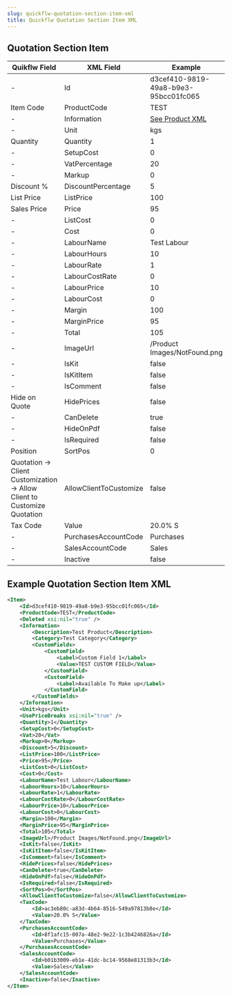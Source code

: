 ```yaml
---
slug: quickflw-quotation-section-item-xml
title: Quickflw Quotation Section Item XML
---
```


## Quotation Section Item

| Quikflw Field | XML Field | Example |
| --- | ---| --- |
| - | Id | d3cef410-9819-49a8-b9e3-95bcc01fc065
| Item Code | ProductCode | TEST
| - | Information | [See Product XML](Quikflw-Product-XML)
| - | Unit | kgs
| Quantity | Quantity | 1
| - | SetupCost | 0
| - | VatPercentage | 20
| - | Markup | 0
| Discount % | DiscountPercentage | 5
| List Price | ListPrice | 100
| Sales Price | Price | 95
| - | ListCost | 0
| - | Cost | 0
| - | LabourName | Test Labour
| - | LabourHours | 10 
| - | LabourRate | 1
| - | LabourCostRate | 0
| - | LabourPrice | 10
| - | LabourCost | 0
| - | Margin | 100
| - | MarginPrice | 95
| - | Total | 105
| - | ImageUrl | /Product Images/NotFound.png
| - | IsKit | false
| - | IsKitItem | false
| - | IsComment | false
| Hide on Quote | HidePrices | false
| - | CanDelete | true
| - | HideOnPdf | false
| - | IsRequired | false
| Position | SortPos | 0
| Quotation -> Client Customization -> Allow Client to Customize Quotation | AllowClientToCustomize | false
| Tax Code | Value | 20.0% S
| - | PurchasesAccountCode | Purchases
| - | SalesAccountCode | Sales
| - | Inactive | false

## Example Quotation Section Item XML

```xml
<Item>
    <Id>d3cef410-9819-49a8-b9e3-95bcc01fc065</Id>
    <ProductCode>TEST</ProductCode>
    <Deleted xsi:nil="true" />
    <Information>
        <Description>Test Product</Description>
        <Category>Test Category</Category>
        <CustomFields>
            <CustomField>
                <Label>Custom Field 1</Label>
                <Value>TEST CUSTOM FIELD</Value>
            </CustomField>
            <CustomField>
                <Label>Available To Make up</Label>
            </CustomField>
        </CustomFields>
    </Information>
    <Unit>kgs</Unit>
    <UsePriceBreaks xsi:nil="true" />
    <Quantity>1</Quantity>
    <SetupCost>0</SetupCost>
    <Vat>20</Vat>
    <Markup>0</Markup>
    <Discount>5</Discount>
    <ListPrice>100</ListPrice>
    <Price>95</Price>
    <ListCost>0</ListCost>
    <Cost>0</Cost>
    <LabourName>Test Labour</LabourName>
    <LabourHours>10</LabourHours>
    <LabourRate>1</LabourRate>
    <LabourCostRate>0</LabourCostRate>
    <LabourPrice>10</LabourPrice>
    <LabourCost>0</LabourCost>
    <Margin>100</Margin>
    <MarginPrice>95</MarginPrice>
    <Total>105</Total>
    <ImageUrl>/Product Images/NotFound.png</ImageUrl>
    <IsKit>false</IsKit>
    <IsKitItem>false</IsKitItem>
    <IsComment>false</IsComment>
    <HidePrices>false</HidePrices>
    <CanDelete>true</CanDelete>
    <HideOnPdf>false</HideOnPdf>
    <IsRequired>false</IsRequired>
    <SortPos>0</SortPos>
    <AllowClientToCustomize>false</AllowClientToCustomize>
    <TaxCode>
        <Id>ac3eb80c-a83d-4b64-8516-549a97813b8e</Id>
        <Value>20.0% S</Value>
    </TaxCode>
    <PurchasesAccountCode>
        <Id>8f1afc15-007a-48e2-9e22-1c3b4246826a</Id>
        <Value>Purchases</Value>
    </PurchasesAccountCode>
    <SalesAccountCode>
        <Id>b01b3009-eb1e-41dc-bc14-9568e81313b3</Id>
        <Value>Sales</Value>
    </SalesAccountCode>
    <Inactive>false</Inactive>
</Item>
```
